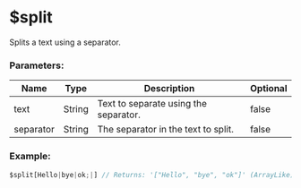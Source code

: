 # $split
Splits a text using a separator.

### Parameters:
| Name          | Type        | Description                              | Optional |
| ------------- | ----------- | ---------------------------------------- | -------- |
| text          | String      | Text to separate using the separator.    | false    |
| separator     | String      | The separator in the text to split.      | false    |

### Example:
```js
$split[Hello|bye|ok;|] // Returns: '["Hello", "bye", "ok"]' (ArrayLike)
```
